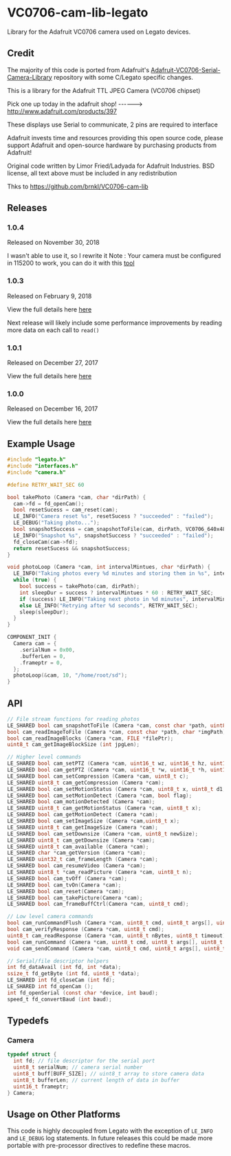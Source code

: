 # VC0706-cam-lib-legato
Library for the Adafruit VC0706 camera used on Legato devices.

## Credit
The majority of this code is ported from Adafruit's [Adafruit-VC0706-Serial-Camera-Library](https://github.com/adafruit/Adafruit-VC0706-Serial-Camera-Library) repository with some C/Legato specific changes.

This is a library for the Adafruit TTL JPEG Camera (VC0706 chipset)

Pick one up today in the adafruit shop!
------> http://www.adafruit.com/products/397

These displays use Serial to communicate, 2 pins are required to interface

Adafruit invests time and resources providing this open source code,
please support Adafruit and open-source hardware by purchasing
products from Adafruit!

Original code written by Limor Fried/Ladyada for Adafruit Industries.
BSD license, all text above must be included in any redistribution

Thks to https://github.com/brnkl/VC0706-cam-lib

## Releases

### 1.0.4
Released on November 30, 2018

I wasn't able to use it, so I rewrite it 
Note : Your camera must be configured in 115200 to work, you can do it with this [tool](https://cdn-shop.adafruit.com/datasheets/VC0706CommTool(EN)%20Setup%20V1-00.exe)
### 1.0.3
Released on February 9, 2018

View the full details here [here](https://github.com/brnkl/VC0706-cam-lib-legato/releases/tag/1.0.3)

Next release will likely include some performance improvements by reading more data on each call to `read()`

### 1.0.1
Released on December 27, 2017

View the full details here [here](https://github.com/brnkl/VC0706-cam-lib-legato/releases/tag/1.0.1)

### 1.0.0
Released on December 16, 2017

View the full details here [here](https://github.com/brnkl/VC0706-cam-lib-legato/releases/tag/1.0.0)

## Example Usage
```c
#include "legato.h"
#include "interfaces.h"
#include "camera.h"

#define RETRY_WAIT_SEC 60

bool takePhoto (Camera *cam, char *dirPath) {
  cam->fd = fd_openCam();
  bool resetSucess = cam_reset(cam);
  LE_INFO("Camera reset %s", resetSucess ? "succeeded" : "failed");
  LE_DEBUG("Taking photo...");
  bool snapshotSuccess = cam_snapshotToFile(cam, dirPath, VC0706_640x480);
  LE_INFO("Snapshot %s", snapshotSuccess ? "succeeded" : "failed");
  fd_closeCam(cam->fd);
  return resetSucess && snapshotSuccess;
}

void photoLoop (Camera *cam, int intervalMintues, char *dirPath) {
  LE_INFO("Taking photos every %d minutes and storing them in %s", intervalMintues, dirPath);
  while (true) {
    bool success = takePhoto(cam, dirPath);
    int sleepDur = success ? intervalMintues * 60 : RETRY_WAIT_SEC;
    if (success) LE_INFO("Taking next photo in %d minutes", intervalMintues);
    else LE_INFO("Retrying after %d seconds", RETRY_WAIT_SEC);
    sleep(sleepDur);
  }
}

COMPONENT_INIT {
  Camera cam = {
    .serialNum = 0x00,
    .bufferLen = 0,
    .frameptr = 0,
  };
  photoLoop(&cam, 10, "/home/root/sd");
}
```

## API
```c
// File stream functions for reading photos
LE_SHARED bool cam_snapshotToFile (Camera *cam, const char *path, uint8_t imgSize, char *imgPath);
bool cam_readImageToFile (Camera *cam, const char *path, char *imgPath);
bool cam_readImageBlocks (Camera *cam, FILE *filePtr);
uint8_t cam_getImageBlockSize (int jpgLen);

// Higher level commands
LE_SHARED bool cam_setPTZ (Camera *cam, uint16_t wz, uint16_t hz, uint16_t pan, uint16_t tilt);
LE_SHARED bool cam_getPTZ (Camera *cam, uint16_t *w, uint16_t *h, uint16_t *wz, uint16_t *hz, uint16_t *pan, uint16_t *tilt);
LE_SHARED bool cam_setCompression (Camera *cam, uint8_t c);
LE_SHARED uint8_t cam_getCompression (Camera *cam);
LE_SHARED bool cam_setMotionStatus (Camera *cam, uint8_t x, uint8_t d1, uint8_t d2);
LE_SHARED bool cam_setMotionDetect (Camera *cam, bool flag);
LE_SHARED bool cam_motionDetected (Camera *cam);
LE_SHARED uint8_t cam_getMotionStatus (Camera *cam, uint8_t x);
LE_SHARED bool cam_getMotionDetect (Camera *cam);
LE_SHARED bool cam_setImageSize (Camera *cam,uint8_t x);
LE_SHARED uint8_t cam_getImageSize (Camera *cam);
LE_SHARED bool cam_setDownsize (Camera *cam, uint8_t newSize);
LE_SHARED uint8_t cam_getDownsize (Camera *cam);
LE_SHARED uint8_t cam_available (Camera *cam);
LE_SHARED char *cam_getVersion (Camera *cam);
LE_SHARED uint32_t cam_frameLength (Camera *cam);
LE_SHARED bool cam_resumeVideo (Camera *cam);
LE_SHARED uint8_t *cam_readPicture (Camera *cam, uint8_t n);
LE_SHARED bool cam_tvOff (Camera *cam);
LE_SHARED bool cam_tvOn(Camera *cam);
LE_SHARED bool cam_reset(Camera *cam);
LE_SHARED bool cam_takePicture(Camera *cam);
LE_SHARED bool cam_frameBuffCtrl(Camera *cam, uint8_t cmd);

// Low level camera commands
bool cam_runCommandFlush (Camera *cam, uint8_t cmd, uint8_t args[], uint8_t nArgs, uint8_t respLen);
bool cam_verifyResponse (Camera *cam, uint8_t cmd);
uint8_t cam_readResponse (Camera *cam, uint8_t nBytes, uint8_t timeout);
bool cam_runCommand (Camera *cam, uint8_t cmd, uint8_t args[], uint8_t nArgs, uint8_t respLen, bool flushFlag);
void cam_sendCommand (Camera *cam, uint8_t cmd, uint8_t args[], uint8_t nArgs);

// Serial/file descriptor helpers
int fd_dataAvail (int fd, int *data);
ssize_t fd_getByte (int fd, uint8_t *data);
LE_SHARED int fd_closeCam (int fd);
LE_SHARED int fd_openCam ();
int fd_openSerial (const char *device, int baud);
speed_t fd_convertBaud (int baud);
```

## Typedefs

### Camera
```c
typedef struct {
  int fd; // file descriptor for the serial port
  uint8_t serialNum; // camera serial number
  uint8_t buff[BUFF_SIZE]; // uint8_t array to store camera data
  uint8_t bufferLen; // current length of data in buffer
  uint16_t frameptr;
} Camera;
```

## Usage on Other Platforms
This code is highly decoupled from Legato with the exception of `LE_INFO` and `LE_DEBUG` log statements. In future releases this could be made more portable with pre-processor directives to redefine these macros.
